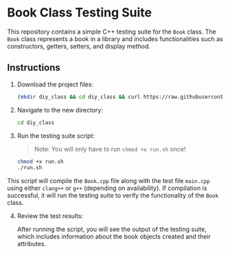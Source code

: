 # Book Class Testing Suite

This repository contains a simple C++ testing suite for the `Book` class. The `Book` class represents a book in a library and includes functionalities such as constructors, getters, setters, and display method.

## Instructions

1. Download the project files:

   ```bash
   (mkdir diy_class && cd diy_class && curl https://raw.githubusercontent.com/jjoeldaniel/si/main/121/diy_class/install.sh | bash)
   ```

2. Navigate to the new directory:

   ```bash
   cd diy_class
   ```

3. Run the testing suite script:

   > Note: You will only have to run `chmod +x run.sh` once!

   ```bash
   chmod +x run.sh
   ./run.sh
   ```

This script will compile the `Book.cpp` file along with the test file `main.cpp` using either `clang++` or `g++` (depending on availability). If compilation is successful, it will run the testing suite to verify the functionality of the `Book` class.

4. Review the test results:

   After running the script, you will see the output of the testing suite, which includes information about the book objects created and their attributes.
